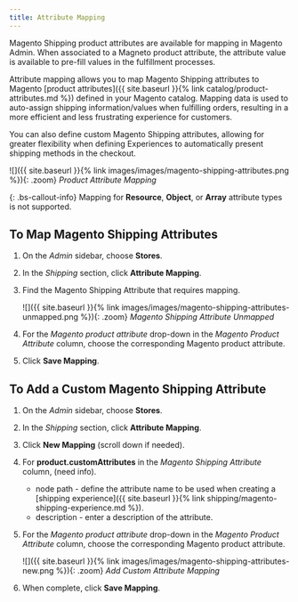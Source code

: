 ```yaml
---
title: Attribute Mapping
---
```


Magento Shipping product attributes are available for mapping in Magento Admin. When associated to a Magneto product attribute, the attribute value is available to pre-fill values in the fulfillment processes.

Attribute mapping allows you to map Magento Shipping attributes to Magento [product attributes]({{ site.baseurl }}{% link catalog/product-attributes.md %}) defined in your Magento catalog. Mapping data is used to auto-assign shipping information/values when fulfilling orders, resulting in a more efficient and less frustrating experience for customers.

You can also define custom Magento Shipping attributes, allowing for greater flexibility when defining Experiences to automatically present shipping methods in the checkout.

![]({{ site.baseurl }}{% link images/images/magento-shipping-attributes.png %}){: .zoom}
_Product Attribute Mapping_

{: .bs-callout-info}
Mapping for **Resource**, **Object**, or **Array** attribute types is not supported.

## To Map Magento Shipping Attributes

1.  On the _Admin_ sidebar, choose **Stores**.

1.  In the _Shipping_ section, click **Attribute Mapping**.

1.  Find the Magento Shipping Attribute that requires mapping.

    ![]({{ site.baseurl }}{% link images/images/magento-shipping-attributes-unmapped.png %}){: .zoom}
    _Magento Shipping Attribute Unmapped_

1.  For the _Magento product attribute_ drop-down in the _Magento Product Attribute_ column, choose the corresponding Magento product attribute.

4.	Click **Save Mapping**.

## To Add a Custom Magento Shipping Attribute

1.  On the _Admin_ sidebar, choose **Stores**.

1.  In the _Shipping_ section, click **Attribute Mapping**.

1.  Click **New Mapping** (scroll down if needed).

1.  For **product.customAttributes** in the _Magento Shipping Attribute_ column, (need info).

    - node path - define the attribute name to be used when creating a [shipping experience]({{ site.baseurl }}{% link shipping/magento-shipping-experience.md %}).
    - description - enter a description of the attribute.

1.  For the _Magento product attribute_ drop-down in the _Magento Product Attribute_ column, choose the corresponding Magento product attribute.

    ![]({{ site.baseurl }}{% link images/images/magento-shipping-attributes-new.png %}){: .zoom}
    _Add Custom Attribute Mapping_

1.  When complete, click **Save Mapping**.
